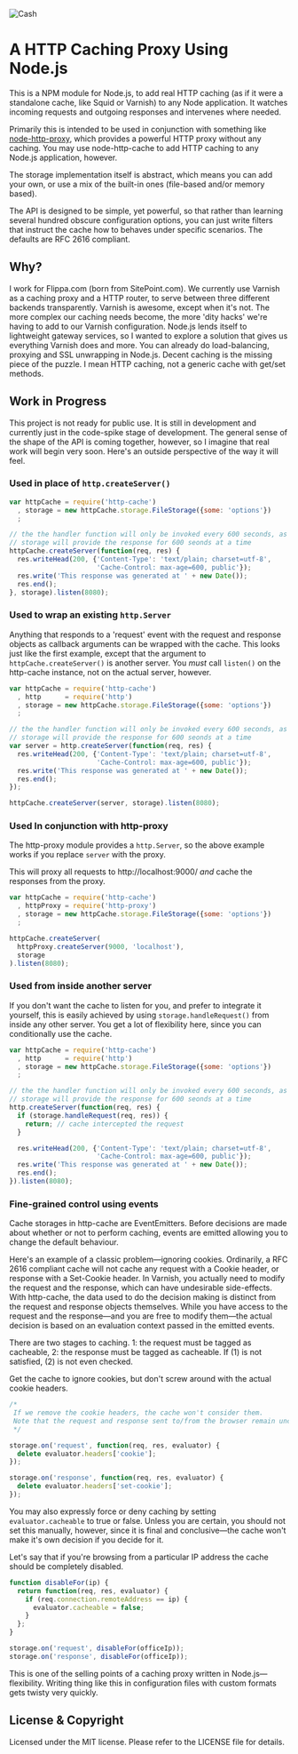 <img src="https://raw.github.com/d11wtq/node-http-cache/master/cash.jpg"
  alt="Cash" title="You say cache, I say cache" />

# A HTTP Caching Proxy Using Node.js

This is a NPM module for Node.js, to add real HTTP caching (as if it were
a standalone cache, like Squid or Varnish) to any Node application.  It
watches incoming requests and outgoing responses and intervenes where needed.

Primarily this is intended to be used in conjunction with something like
[node-http-proxy](https://github.com/nodejitsu/node-http-proxy), which
provides a powerful HTTP proxy without any caching. You may use
node-http-cache to add HTTP caching to any Node.js application, however.

The storage implementation itself is abstract, which means you can add your
own, or use a mix of the built-in ones (file-based and/or memory based).

The API is designed to be simple, yet powerful, so that rather than learning
several hundred obscure configuration options, you can just write filters
that instruct the cache how to behaves under specific scenarios.  The
defaults are RFC 2616 compliant.

## Why?

I work for Flippa.com (born from SitePoint.com). We currently use Varnish
as a caching proxy and a HTTP router, to serve between three different
backends transparently. Varnish is awesome, except when it's not. The more
complex our caching needs become, the more 'dity hacks' we're having to add
to our Varnish configuration. Node.js lends itself to lightweight gateway
services, so I wanted to explore a solution that gives us everything Varnish
does and more. You can already do load-balancing, proxying and SSL unwrapping
in Node.js. Decent caching is the missing piece of the puzzle. I mean HTTP
caching, not a generic cache with get/set methods.

## Work in Progress

This project is not ready for public use. It is still in development and
currently just in the code-spike stage of development. The general sense of
the shape of the API is coming together, however, so I imagine that real work
will begin very soon.  Here's an outside perspective of the way it will feel.

### Used in place of `http.createServer()`

``` javascript
var httpCache = require('http-cache')
  , storage = new httpCache.storage.FileStorage({some: 'options'})
  ;

// the the handler function will only be invoked every 600 seconds, as the
// storage will provide the response for 600 seonds at a time
httpCache.createServer(function(req, res) {
  res.writeHead(200, {'Content-Type': 'text/plain; charset=utf-8',
                      'Cache-Control: max-age=600, public'});
  res.write('This response was generated at ' + new Date());
  res.end();
}, storage).listen(8080);
```

### Used to wrap an existing `http.Server`

Anything that responds to a 'request' event with the request and response
objects as callback arguments can be wrapped with the cache. This looks just
like the first example, except that the argument to `httpCache.createServer()`
is another server. You *must* call `listen()` on the http-cache instance, not
on the actual server, however.

``` javascript
var httpCache = require('http-cache')
  , http      = require('http')
  , storage = new httpCache.storage.FileStorage({some: 'options'})
  ;

// the the handler function will only be invoked every 600 seconds, as the
// storage will provide the response for 600 seonds at a time
var server = http.createServer(function(req, res) {
  res.writeHead(200, {'Content-Type': 'text/plain; charset=utf-8',
                      'Cache-Control: max-age=600, public'});
  res.write('This response was generated at ' + new Date());
  res.end();
});

httpCache.createServer(server, storage).listen(8080);
```

### Used In conjunction with http-proxy

The http-proxy module provides a `http.Server`, so the above example works
if you replace `server` with the proxy.

This will proxy all requests to http://localhost:9000/ *and* cache the responses
from the proxy.

``` javascript
var httpCache = require('http-cache')
  , httpProxy = require('http-proxy')
  , storage = new httpCache.storage.FileStorage({some: 'options'})
  ;

httpCache.createServer(
  httpProxy.createServer(9000, 'localhost'),
  storage
).listen(8080);
```

### Used from inside another server

If you don't want the cache to listen for you, and prefer to integrate it
yourself, this is easily achieved by using `storage.handleRequest()` from
inside any other server. You get a lot of flexibility here, since you can
conditionally use the cache.

``` javascript
var httpCache = require('http-cache')
  , http      = require('http')
  , storage = new httpCache.storage.FileStorage({some: 'options'})
  ;

// the the handler function will only be invoked every 600 seconds, as the
// storage will provide the response for 600 seonds at a time
http.createServer(function(req, res) {
  if (storage.handleRequest(req, res)) {
    return; // cache intercepted the request
  }

  res.writeHead(200, {'Content-Type': 'text/plain; charset=utf-8',
                      'Cache-Control: max-age=600, public'});
  res.write('This response was generated at ' + new Date());
  res.end();
}).listen(8080);
```

### Fine-grained control using events

Cache storages in http-cache are EventEmitters. Before decisions are made
about whether or not to perform caching, events are emitted allowing you to
change the default behaviour.

Here's an example of a classic problem—ignoring cookies. Ordinarily, a
RFC 2616 compliant cache will not cache any request with a Cookie header, or
response with a Set-Cookie header. In Varnish, you actually need to modify
the request and the response, which can have undesirable side-effects. With
http-cache, the data used to do the decision making is distinct from the
request and response objects themselves. While you have access to the request
and the response—and you are free to modify them—the actual decision is based
on an evaluation context passed in the emitted events.

There are two stages to caching. 1: the request must be tagged as cacheable,
2: the response must be tagged as cacheable. If (1) is not satisfied, (2) is
not even checked.

Get the cache to ignore cookies, but don't screw around with the actual
cookie headers.

``` javascript
/*
 If we remove the cookie headers, the cache won't consider them.
 Note that the request and response sent to/from the browser remain unchanged.
 */

storage.on('request', function(req, res, evaluator) {
  delete evaluator.headers['cookie'];
});

storage.on('response', function(req, res, evaluator) {
  delete evaluator.headers['set-cookie'];
});
```

You may also expressly force or deny caching by setting `evaluator.cacheable`
to true or false. Unless you are certain, you should not set this manually,
however, since it is final and conclusive—the cache won't make it's own
decision if you decide for it.

Let's say that if you're browsing from a particular IP address the cache
should be completely disabled.

``` javascript
function disableFor(ip) {
  return function(req, res, evaluator) {
    if (req.connection.remoteAddress == ip) {
      evaluator.cacheable = false;
    }
  };
}

storage.on('request', disableFor(officeIp));
storage.on('response', disableFor(officeIp));
```

This is one of the selling points of a caching proxy written in
Node.js—flexibility. Writing thing like this in configuration files with
custom formats gets twisty very quickly.

## License & Copyright

Licensed under the MIT license. Please refer to the LICENSE file for details.
